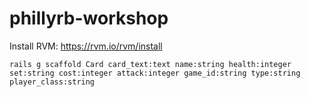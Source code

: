 # phillyrb-workshop

Install RVM: https://rvm.io/rvm/install

`rails g scaffold Card card_text:text name:string health:integer set:string cost:integer attack:integer game_id:string type:string player_class:string`

